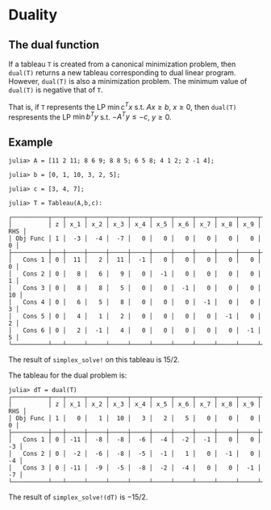 # Duality

## The dual function

If a tableau `T` is created from a canonical minimization problem, then `dual(T)` 
returns a new tableau corresponding to dual linear program. However, `dual(T)` is 
also a minimization problem. The minimum value of `dual(T)` is negative that of `T`. 

That is, if `T` represents the LP $\min c^T x$ s.t. $Ax \ge b$, $x\ge0$, then
`dual(T)` respresents the LP $\min b^T y$ s.t. $-A^T y \le -c$, $y\ge0$. 

## Example

```
julia> A = [11 2 11; 8 6 9; 8 8 5; 6 5 8; 4 1 2; 2 -1 4];

julia> b = [0, 1, 10, 3, 2, 5];

julia> c = [3, 4, 7];

julia> T = Tableau(A,b,c):

┌──────────┬───┬─────┬─────┬─────┬─────┬─────┬─────┬─────┬─────┬─────┬─────┐
│          │ z │ x_1 │ x_2 │ x_3 │ x_4 │ x_5 │ x_6 │ x_7 │ x_8 │ x_9 │ RHS │
│ Obj Func │ 1 │  -3 │  -4 │  -7 │   0 │   0 │   0 │   0 │   0 │   0 │   0 │
├──────────┼───┼─────┼─────┼─────┼─────┼─────┼─────┼─────┼─────┼─────┼─────┤
│   Cons 1 │ 0 │  11 │   2 │  11 │  -1 │   0 │   0 │   0 │   0 │   0 │   0 │
│   Cons 2 │ 0 │   8 │   6 │   9 │   0 │  -1 │   0 │   0 │   0 │   0 │   1 │
│   Cons 3 │ 0 │   8 │   8 │   5 │   0 │   0 │  -1 │   0 │   0 │   0 │  10 │
│   Cons 4 │ 0 │   6 │   5 │   8 │   0 │   0 │   0 │  -1 │   0 │   0 │   3 │
│   Cons 5 │ 0 │   4 │   1 │   2 │   0 │   0 │   0 │   0 │  -1 │   0 │   2 │
│   Cons 6 │ 0 │   2 │  -1 │   4 │   0 │   0 │   0 │   0 │   0 │  -1 │   5 │
└──────────┴───┴─────┴─────┴─────┴─────┴─────┴─────┴─────┴─────┴─────┴─────┘
```
The result of `simplex_solve!` on this tableau is $15/2$. 

The tableau for the dual problem is:
```
julia> dT = dual(T)
┌──────────┬───┬─────┬─────┬─────┬─────┬─────┬─────┬─────┬─────┬─────┬─────┐
│          │ z │ x_1 │ x_2 │ x_3 │ x_4 │ x_5 │ x_6 │ x_7 │ x_8 │ x_9 │ RHS │
│ Obj Func │ 1 │   0 │   1 │  10 │   3 │   2 │   5 │   0 │   0 │   0 │   0 │
├──────────┼───┼─────┼─────┼─────┼─────┼─────┼─────┼─────┼─────┼─────┼─────┤
│   Cons 1 │ 0 │ -11 │  -8 │  -8 │  -6 │  -4 │  -2 │  -1 │   0 │   0 │  -3 │
│   Cons 2 │ 0 │  -2 │  -6 │  -8 │  -5 │  -1 │   1 │   0 │  -1 │   0 │  -4 │
│   Cons 3 │ 0 │ -11 │  -9 │  -5 │  -8 │  -2 │  -4 │   0 │   0 │  -1 │  -7 │
└──────────┴───┴─────┴─────┴─────┴─────┴─────┴─────┴─────┴─────┴─────┴─────┘
```
The result of `simplex_solve!(dT)` is $-15/2$. 

